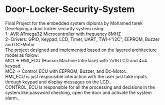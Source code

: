 # Door-Locker-Security-System 
Final Project for the embedded system diploma by Mohamed tarek <br />
Developing a door locker security system using:<br />
1- AVR ATmega32 Microcontroller with frequency 8MHZ <br />
2- Drivers: GPIO, Keypad, LCD, Timer, UART, TWI->"I2C", EEPROM, Buzzer and DC-Motor.<br />
The project designed and implemented based on the layered architecture model as follow:<br />
MC1 -> HMI_ECU (Human Machine Interface) with 2x16 LCD and 4x4 keypad..<br />
MC2 -> Control_ECU with EEPROM, Buzzer, and Dc-Motor..<br />
HMI_ECU is just responsible interaction with the user just take inputs through keypad and display messages on the LCD..<br />
CONTROL_ECU is responsible for all the processing and decisions in the system like password checking, open the door and activate the system alarm..<br />
